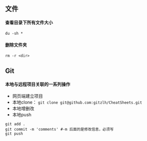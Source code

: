 ## 文件
#### 查看目录下所有文件大小
`du -sh * `
#### 删除文件夹
`rm -r <dir>`
## Git

#### 本地与远程项目关联的一系列操作
- 网页端建立项目
- 本地clone：
`git clone git@github.com:gitzlh/CheatSheets.git`
- 本地增删改
- 本地push
```
git add .
git commit -m 'comments' #-m 后面的是修改信息，必须写
git push
```

